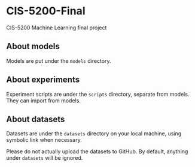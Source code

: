 # CIS-5200-Final
CIS-5200 Machine Learning final project

## About models
Models are put under the ``models`` directory.

## About experiments
Experiment scripts are under the ``scripts`` directory,
separate from models. They can import from models.

## About datasets
Datasets are under the ``datasets`` directory
on your local machine, using symbolic link when necessary.

Please do not actually upload the datasets to GitHub.
By default, anything under ``datasets`` will be ignored.

